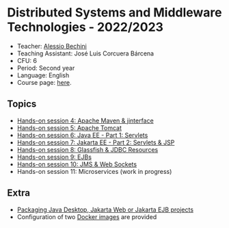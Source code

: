 # Distributed Systems and Middleware Technologies - 2022/2023

* Teacher: [Alessio Bechini](http://docenti.ing.unipi.it/a.bechini/BechiniHome.html)
* Teaching Assistant: José Luis Corcuera Bárcena
* CFU: 6
* Period: Second year
* Language: English
* Course page: [here](http://docenti.ing.unipi.it/a.bechini/distr/).


## Topics

- [Hands-on session 4: Apache Maven & jinterface](https://github.com/jlcorcuera/unipi-dsmt-2022-2023/tree/main/lab_04)
- [Hands-on session 5: Apache Tomcat](https://github.com/jlcorcuera/unipi-dsmt-2022-2023/tree/main/lab_05)
- [Hands-on session 6: Java EE - Part 1: Servlets](https://github.com/jlcorcuera/unipi-dsmt-2022-2023/tree/main/lab_06)
- [Hands-on session 7: Jakarta EE - Part 2: Servlets & JSP](https://github.com/jlcorcuera/unipi-dsmt-2022-2023/tree/main/lab_07)
- [Hands-on session 8: Glassfish & JDBC Resources](https://github.com/jlcorcuera/unipi-dsmt-2022-2023/tree/main/lab_08)
- [Hands-on session 9: EJBs](https://github.com/jlcorcuera/unipi-dsmt-2022-2023/tree/main/lab_09)
- [Hands-on session 10: JMS & Web Sockets](https://github.com/jlcorcuera/unipi-dsmt-2022-2023/tree/main/lab_10)
- Hands-on session 11: Microservices (work in progress)

## Extra

- [Packaging Java Desktop, Jakarta Web or Jakarta EJB projects](#)
- Configuration of two [Docker images](https://github.com/jlcorcuera/unipi-dsmt-2022-2023/tree/main/infraestructure) are provided